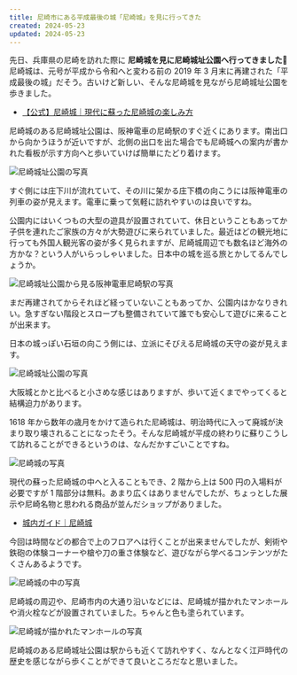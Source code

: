 ```yaml
---
title: 尼崎市にある平成最後の城「尼崎城」を見に行ってきた
created: 2024-05-23
updated: 2024-05-23
---
```


先日、兵庫県の尼崎を訪れた際に **尼崎城を見に尼崎城址公園へ行ってきました🏯** 尼崎城は、元号が平成から令和へと変わる前の 2019 年 3 月末に再建された「平成最後の城」だそう。古いけど新しい、そんな尼崎城を見ながら尼崎城址公園を歩きました。

- [【公式】尼崎城｜現代に蘇った尼崎城の楽しみ方](https://amagasaki-castle.jp/)

尼崎城のある尼崎城址公園は、阪神電車の尼崎駅のすぐ近くにあります。南出口から向かうほうが近いですが、北側の出口を出た場合でも尼崎城への案内が書かれた看板が示す方向へと歩いていけば簡単にたどり着けます。

![尼崎城址公園の写真](510c9839-9fd2-4e53-cf58-f7cb4f078200)

すぐ側には庄下川が流れていて、その川に架かる庄下橋の向こうには阪神電車の列車の姿が見えます。電車に乗って気軽に訪れやすいのは良いですね。

公園内にはいくつもの大型の遊具が設置されていて、休日ということもあってか子供を連れたご家族の方々が大勢遊びに来られていました。最近はどの観光地に行っても外国人観光客の姿が多く見られますが、尼崎城周辺でも数名ほど海外の方かな？という人がいらっしゃいました。日本中の城を巡る旅とかしてるんでしょうか。

![尼崎城址公園から見る阪神電車尼崎駅の写真](7e685b00-e6b8-44ef-ef9f-b13d51dbf800)

まだ再建されてからそれほど経っていないこともあってか、公園内はかなりきれい。急すぎない階段とスロープも整備されていて誰でも安心して遊びに来ることが出来ます。

日本の城っぽい石垣の向こう側には、立派にそびえる尼崎城の天守の姿が見えます。

![尼崎城址公園の写真](9060a0e9-3138-42b5-00b2-0ed765bd5200)

大阪城とかと比べると小さめな感じはありますが、歩いて近くまでやってくると結構迫力があります。

1618 年から数年の歳月をかけて造られた尼崎城は、明治時代に入って廃城が決まり取り壊されることになったそう。そんな尼崎城が平成の終わりに蘇りこうして訪れることができるというのは、なんだかすごいことですね。

![尼崎城の写真](4380c8a5-dd18-4be5-992e-e30c6feee800)

現代の蘇った尼崎城の中へと入ることもでき、2 階から上は 500 円の入場料が必要ですが 1 階部分は無料。あまり広くはありませんでしたが、ちょっとした展示や尼崎名物と思われる商品が並んだショップがありました。

- [城内ガイド｜尼崎城](https://amagasaki-castle.jp/guide/)

今回は時間などの都合で上のフロアへは行くことが出来ませんでしたが、剣術や鉄砲の体験コーナーや槍や刀の重さ体験など、遊びながら学べるコンテンツがたくさんあるようです。

![尼崎城の中の写真](30a8dc04-78d4-4e8d-bd35-dbbf84c9ef00)

尼崎城の周辺や、尼崎市内の大通り沿いなどには、尼崎城が描かれたマンホールや消火栓などが設置されていました。ちゃんと色も塗られています。

![尼崎城が描かれたマンホールの写真](f0227417-1a52-46f9-3e68-7ad880dd2b00)

尼崎城のある尼崎城址公園は駅からも近くて訪れやすく、なんとなく江戸時代の歴史を感じながら歩くことができて良いところだなと思いました。
